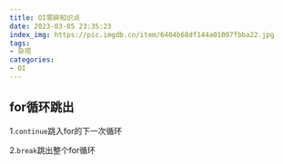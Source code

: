 ```yaml
---
title: OI零碎知识点
date: 2023-03-05 23:35:23
index_img: https://pic.imgdb.cn/item/6404b68df144a01007fbba22.jpg
tags:
- 杂项
categories: 
- OI
---
```


## for循环跳出

1.`continue`跳入for的下一次循环

2.`break`跳出整个for循环
